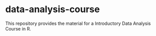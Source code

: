 # data-analysis-course
This repository provides the material for a Introductory Data Analysis Course in R.
